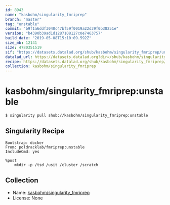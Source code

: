 ```yaml
---
id: 8943
name: "kasbohm/singularity_fmriprep"
branch: "master"
tag: "unstable"
commit: "b9f1a6ddf3040c47bf59f0019a22d39f0b38251e"
version: "b4390b39ad1d1287108127c0e7463757"
build_date: "2019-05-08T15:10:09.592Z"
size_mb: 12141
size: 4780351519
sif: "https://datasets.datalad.org/shub/kasbohm/singularity_fmriprep/unstable/2019-05-08-b9f1a6dd-b4390b39/b4390b39ad1d1287108127c0e7463757.simg"
datalad_url: https://datasets.datalad.org?dir=/shub/kasbohm/singularity_fmriprep/unstable/2019-05-08-b9f1a6dd-b4390b39/
recipe: https://datasets.datalad.org/shub/kasbohm/singularity_fmriprep/unstable/2019-05-08-b9f1a6dd-b4390b39/Singularity
collection: kasbohm/singularity_fmriprep
---
```


# kasbohm/singularity_fmriprep:unstable

```bash
$ singularity pull shub://kasbohm/singularity_fmriprep:unstable
```

## Singularity Recipe

```singularity
Bootstrap: docker
From: poldracklab/fmriprep:unstable
IncludeCmd: yes

%post
    mkdir -p /tsd /usit /cluster /scratch
```

## Collection

 - Name: [kasbohm/singularity_fmriprep](https://github.com/kasbohm/singularity_fmriprep)
 - License: None

